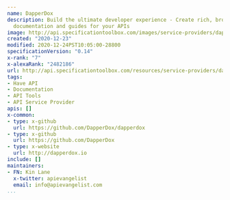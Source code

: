 ```yaml
---
name: DapperDox
description: Build the ultimate developer experience - Create rich, browsable reference
  documentation and guides for your APIs
image: http://api.specificationtoolbox.com/images/service-providers/dapperdox.jpg
created: "2020-12-23"
modified: 2020-12-24PST10:05:00-28800
specificationVersion: "0.14"
x-rank: "7"
x-alexaRank: "2482186"
url: http://api.specificationtoolbox.com/resources/service-providers/dapperdox/
tags:
- Have API
- Documentation
- API Tools
- API Service Provider
apis: []
x-common:
- type: x-github
  url: https://github.com/DapperDox/dapperdox
- type: x-github
  url: https://github.com/DapperDox
- type: x-website
  url: http://dapperdox.io
include: []
maintainers:
- FN: Kin Lane
  x-twitter: apievangelist
  email: info@apievangelist.com
...
```

